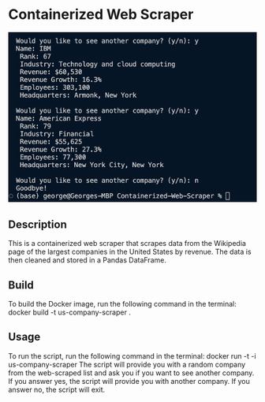 # Containerized Web Scraper
![alt text](sample_output.png)

## Description
This is a containerized web scraper that scrapes data from the Wikipedia page of the largest companies in the United States by revenue. The data is then cleaned and stored in a Pandas DataFrame.

## Build
To build the Docker image, run the following command in the terminal: docker build -t us-company-scraper .

## Usage
To run the script, run the following command in the terminal: docker run -t -i us-company-scraper
The script will provide you with a random company from the web-scraped list and ask you if you want to see another company. If you answer yes, the script will provide you with another company. If you answer no, the script will exit.